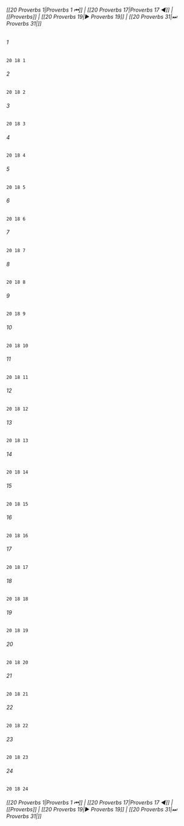 
###### [[20 Proverbs 1|Proverbs 1 ⏮]] | [[20 Proverbs 17|Proverbs 17 ◀]] | [[Proverbs]] | [[20 Proverbs 19|▶ Proverbs 19]] | [[20 Proverbs 31|⏭ Proverbs 31|]]

###### 1
``` verse
20 18 1 
```
###### 2
``` verse
20 18 2 
```
###### 3
``` verse
20 18 3 
```
###### 4
``` verse
20 18 4 
```
###### 5
``` verse
20 18 5 
```
###### 6
``` verse
20 18 6 
```
###### 7
``` verse
20 18 7 
```
###### 8
``` verse
20 18 8 
```
###### 9
``` verse
20 18 9 
```
###### 10
``` verse
20 18 10 
```
###### 11
``` verse
20 18 11 
```
###### 12
``` verse
20 18 12 
```
###### 13
``` verse
20 18 13 
```
###### 14
``` verse
20 18 14 
```
###### 15
``` verse
20 18 15 
```
###### 16
``` verse
20 18 16 
```
###### 17
``` verse
20 18 17 
```
###### 18
``` verse
20 18 18 
```
###### 19
``` verse
20 18 19 
```
###### 20
``` verse
20 18 20 
```
###### 21
``` verse
20 18 21 
```
###### 22
``` verse
20 18 22 
```
###### 23
``` verse
20 18 23 
```
###### 24
``` verse
20 18 24 
```

###### [[20 Proverbs 1|Proverbs 1 ⏮]] | [[20 Proverbs 17|Proverbs 17 ◀]] | [[Proverbs]] | [[20 Proverbs 19|▶ Proverbs 19]] | [[20 Proverbs 31|⏭ Proverbs 31|]]

